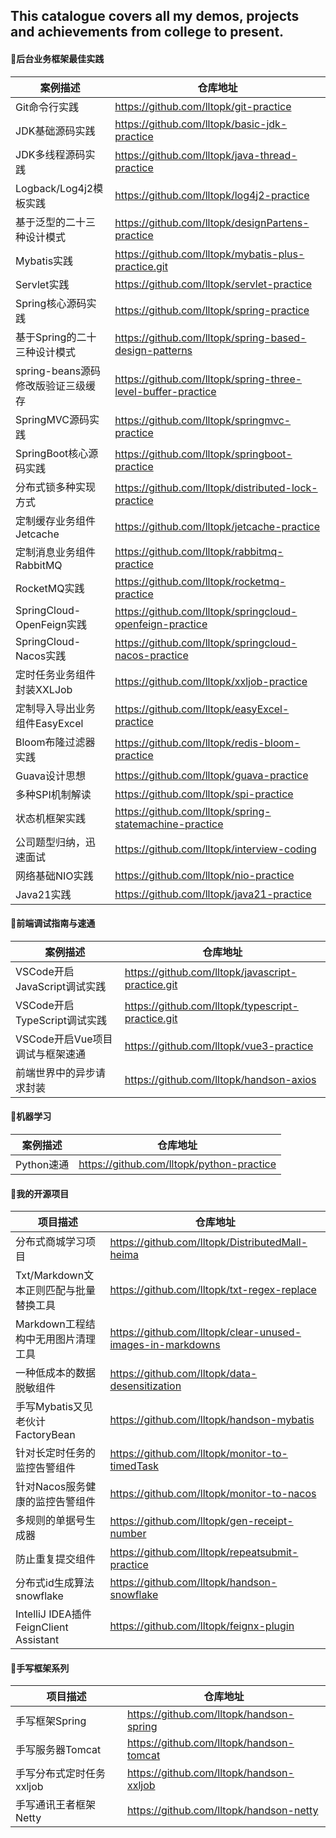 This catalogue covers all my demos, projects and achievements from college to present. 
---
#### 🌳后台业务框架最佳实践
| 案例描述 | 仓库地址 |
| ----------- | ----------- |
| Git命令行实践 | https://github.com/lltopk/git-practice |
| JDK基础源码实践 | https://github.com/lltopk/basic-jdk-practice |
| JDK多线程源码实践 | https://github.com/lltopk/java-thread-practice |
| Logback/Log4j2模板实践 | https://github.com/lltopk/log4j2-practice |
| 基于泛型的二十三种设计模式 | https://github.com/lltopk/designPartens-practice |
| Mybatis实践 | https://github.com/lltopk/mybatis-plus-practice.git |
| Servlet实践 | https://github.com/lltopk/servlet-practice |
| Spring核心源码实践 | https://github.com/lltopk/spring-practice |
| 基于Spring的二十三种设计模式 | https://github.com/lltopk/spring-based-design-patterns |
| spring-beans源码修改版验证三级缓存 | https://github.com/lltopk/spring-three-level-buffer-practice |
| SpringMVC源码实践 | https://github.com/lltopk/springmvc-practice |
| SpringBoot核心源码实践 | https://github.com/lltopk/springboot-practice |
| 分布式锁多种实现方式 | https://github.com/lltopk/distributed-lock-practice |
| 定制缓存业务组件Jetcache | https://github.com/lltopk/jetcache-practice |
| 定制消息业务组件RabbitMQ | https://github.com/lltopk/rabbitmq-practice |
| RocketMQ实践 | https://github.com/lltopk/rocketmq-practice |
| SpringCloud-OpenFeign实践 | https://github.com/lltopk/springcloud-openfeign-practice |
| SpringCloud-Nacos实践 | https://github.com/lltopk/springcloud-nacos-practice |
| 定时任务业务组件封装XXLJob | https://github.com/lltopk/xxljob-practice |
| 定制导入导出业务组件EasyExcel | https://github.com/lltopk/easyExcel-practice |
| Bloom布隆过滤器实践 | https://github.com/lltopk/redis-bloom-practice |
| Guava设计思想 | https://github.com/lltopk/guava-practice |
| 多种SPI机制解读 | https://github.com/lltopk/spi-practice |
| 状态机框架实践 | https://github.com/lltopk/spring-statemachine-practice |
| 公司题型归纳，迅速面试 | https://github.com/lltopk/interview-coding |
| 网络基础NIO实践 | https://github.com/lltopk/nio-practice |
| Java21实践 | https://github.com/lltopk/java21-practice |

#### 🍃前端调试指南与速通
| 案例描述 | 仓库地址 |
| ----------- | ----------- |
| VSCode开启JavaScript调试实践 | https://github.com/lltopk/javascript-practice.git |
| VSCode开启TypeScript调试实践 | https://github.com/lltopk/typescript-practice.git |
| VSCode开启Vue项目调试与框架速通 | https://github.com/lltopk/vue3-practice |
| 前端世界中的异步请求封装 | https://github.com/lltopk/handson-axios |

#### 🤖机器学习
| 案例描述 | 仓库地址 |
| ----------- | ----------- |
| Python速通 | https://github.com/lltopk/python-practice |

#### 🌱我的开源项目
| 项目描述 | 仓库地址 |
| ----------- | ----------- |
| 分布式商城学习项目 | https://github.com/lltopk/DistributedMall-heima |
| Txt/Markdown文本正则匹配与批量替换工具 | https://github.com/lltopk/txt-regex-replace |
| Markdown工程结构中无用图片清理工具 | https://github.com/lltopk/clear-unused-images-in-markdowns |
| 一种低成本的数据脱敏组件 | https://github.com/lltopk/data-desensitization |
| 手写Mybatis又见老伙计FactoryBean | https://github.com/lltopk/handson-mybatis |
| 针对长定时任务的监控告警组件 | https://github.com/lltopk/monitor-to-timedTask |
| 针对Nacos服务健康的监控告警组件 | https://github.com/lltopk/monitor-to-nacos |
| 多规则的单据号生成器 | https://github.com/lltopk/gen-receipt-number |
| 防止重复提交组件 | https://github.com/lltopk/repeatsubmit-practice |
| 分布式id生成算法snowflake | https://github.com/lltopk/handson-snowflake |
| IntelliJ IDEA插件FeignClient Assistant | https://github.com/lltopk/feignx-plugin |

#### 🚀手写框架系列
| 项目描述 | 仓库地址 |
| ----------- | ----------- |
| 手写框架Spring | https://github.com/lltopk/handson-spring |
| 手写服务器Tomcat | https://github.com/lltopk/handson-tomcat |
| 手写分布式定时任务xxljob | https://github.com/lltopk/handson-xxljob |
| 手写通讯王者框架Netty | https://github.com/lltopk/handson-netty |

